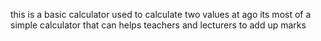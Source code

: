 this is a basic calculator used to calculate two values at ago 
its most of a simple calculator that can helps teachers and lecturers to add up marks 